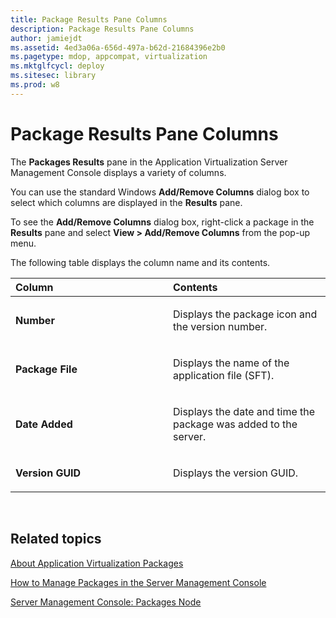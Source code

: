 ```yaml
---
title: Package Results Pane Columns
description: Package Results Pane Columns
author: jamiejdt
ms.assetid: 4ed3a06a-656d-497a-b62d-21684396e2b0
ms.pagetype: mdop, appcompat, virtualization
ms.mktglfcycl: deploy
ms.sitesec: library
ms.prod: w8
---
```



# Package Results Pane Columns


The **Packages Results** pane in the Application Virtualization Server Management Console displays a variety of columns.

You can use the standard Windows **Add/Remove Columns** dialog box to select which columns are displayed in the **Results** pane.

To see the **Add/Remove Columns** dialog box, right-click a package in the **Results** pane and select **View &gt; Add/Remove Columns** from the pop-up menu.

The following table displays the column name and its contents.

<table>
<colgroup>
<col width="50%" />
<col width="50%" />
</colgroup>
<thead>
<tr class="header">
<th align="left">Column</th>
<th align="left">Contents</th>
</tr>
</thead>
<tbody>
<tr class="odd">
<td align="left"><p><strong>Number</strong></p></td>
<td align="left"><p>Displays the package icon and the version number.</p></td>
</tr>
<tr class="even">
<td align="left"><p><strong>Package File</strong></p></td>
<td align="left"><p>Displays the name of the application file (SFT).</p></td>
</tr>
<tr class="odd">
<td align="left"><p><strong>Date Added</strong></p></td>
<td align="left"><p>Displays the date and time the package was added to the server.</p></td>
</tr>
<tr class="even">
<td align="left"><p><strong>Version GUID</strong></p></td>
<td align="left"><p>Displays the version GUID.</p></td>
</tr>
</tbody>
</table>

 

## Related topics


[About Application Virtualization Packages](about-application-virtualization-packages.md)

[How to Manage Packages in the Server Management Console](how-to-manage-packages-in-the-server-management-console.md)

[Server Management Console: Packages Node](server-management-console-packages-node.md)

 

 





